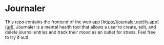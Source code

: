 # Journaler
This repo contains the frontend of the web app [https://journaler.netlify.app](url). Journaler is a mental health tool that allows a user to create, edit, and delete journal entries and track their mood as an outlet for stress. Feel free to try it out!

